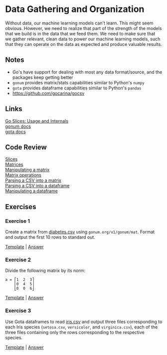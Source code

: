 # Data Gathering and Organization

Without data, our machine learning models can't learn. This might seem obvious. However, we need to realize that part of the strength of the models that we build is in the data that we feed them.  We need to make sure that we gather relevant, clean data to power our machine learning models, such that they can operate on the data as expected and produce valuable results.

## Notes

- Go's have support for dealing with most any data format/source, and the packages keep getting better
- `gonum` provides matrix/stats capabilities similar to Python's `numpy`
- `gota` provides dataframe capabilities similar to Python's `pandas`
- https://github.com/gocarina/gocsv

## Links

[Go Slices: Usage and Internals](https://blog.golang.org/go-slices-usage-and-internals)  
[gonum docs](https://godoc.org/gonum.org/v1/gonum)  
[gota docs](https://godoc.org/github.com/kniren/gota/dataframe)  

## Code Review

[Slices](example1/example1.go)  
[Matrices](example2/example2.go)  
[Manipulating a matrix](example3/example3.go)  
[Matrix operations](example4/example4.go)  
[Parsing a CSV into a matrix](example5/example5.go)  
[Parsing a CSV into a dataframe](example6/example6.go)  
[Manipulating a dataframe](example7/example7.go)

## Exercises

### Exercise 1

Create a matrix from [diabetes.csv](../data_versioning/data/diabetes.csv) using `gonum.org/v1/gonum/mat`. Format and output the first 10 rows to standard out.

[Template](exercises/template1/template1.go) |
[Answer](exercises/exercise1/exercise1.go)

### Exercise 2

Divide the following matrix by its norm:


    a = ⎡1  2  3⎤
        ⎢0  4  5⎥
        ⎣0  0  6⎦


[Template](exercises/template2/template2.go) |
[Answer](exercises/exercise2/exercise2.go)

### Exercise 3

Use Gota dataframes to read [iris.csv](data/iris.csv) and output three files corresponding to each Iris species (`setosa.csv`, `versicolor`, and `virginica.csv`), each of the three files containing only the rows corresponding to the respective species.

[Template](exercises/template3/template3.go) |
[Answer](exercises/exercise3/exercise3.go)
